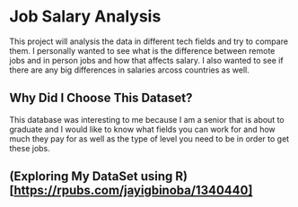 # Job Salary Analysis 
This project will analysis the data in different tech fields and try to compare them.
I personally wanted to see what is the difference between remote jobs and in person jobs and how that affects salary.
I also wanted to see if there are any big differences in salaries arcoss countries as well.

## Why Did I Choose This Dataset?
This database was interesting to me because I am a senior that is about to graduate and I would like to know what fields you can work for and how much they pay for as well as the type of level you need to be in order to get these jobs. 

## (Exploring My DataSet using R)[https://rpubs.com/jayigbinoba/1340440]

